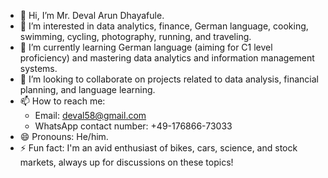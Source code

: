 - 👋 Hi, I’m Mr. Deval Arun Dhayafule.
- 👀 I’m interested in data analytics, finance, German language, cooking, swimming, cycling, photography, running, and traveling.
- 🌱 I’m currently learning German language (aiming for C1 level proficiency) and mastering data analytics and information management systems.
- 💞️ I’m looking to collaborate on projects related to data analysis, financial planning, and language learning.
- 📫 How to reach me: 
  - Email: deval58@gmail.com
  - WhatsApp contact number: +49-176866-73033
- 😄 Pronouns: He/him.
- ⚡ Fun fact: I'm an avid enthusiast of bikes, cars, science, and stock markets, always up for discussions on these topics!


<!---
DevalDhayafule/DevalDhayafule is a ✨ special ✨ repository because its `README.md` (this file) appears on your GitHub profile.
You can click the Preview link to take a look at your changes.
--->
